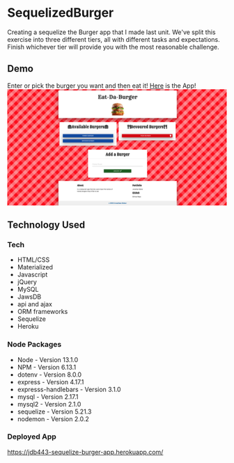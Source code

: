 # SequelizedBurger

Creating a sequelize the Burger app that I made last unit. We've split this exercise into three different tiers, all with different tasks and expectations. Finish whichever tier will provide you with the most reasonable challenge.

## Demo

Enter or pick the burger you want and then eat it! [Here](https://jdb443-sequelize-burger-app.herokuapp.com/) is the App!
<img src="public/assets/images/Sequelized-Burger-Demo.png">

## Technology Used

### Tech

- HTML/CSS
- Materialized
- Javascript
- jQuery
- MySQL
- JawsDB
- api and ajax
- ORM frameworks
- Sequelize
- Heroku

### Node Packages

- Node - Version 13.1.0
- NPM - Version 6.13.1
- dotenv - Version 8.0.0
- express - Version 4.17.1
- expresss-handlebars - Version 3.1.0
- mysql - Version 2.17.1
- mysql2 - Version 2.1.0
- sequelize - Version 5.21.3
- nodemon - Version 2.0.2

### Deployed App

https://jdb443-sequelize-burger-app.herokuapp.com/
